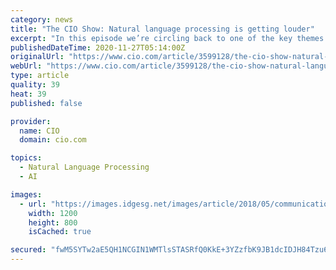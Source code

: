 ```yaml
---
category: news
title: "The CIO Show: Natural language processing is getting louder"
excerpt: "In this episode we’re circling back to one of the key themes to emerge from our debut two-part episode on AI, being natural language processing."
publishedDateTime: 2020-11-27T05:14:00Z
originalUrl: "https://www.cio.com/article/3599128/the-cio-show-natural-language-processing-is-getting-louder.html"
webUrl: "https://www.cio.com/article/3599128/the-cio-show-natural-language-processing-is-getting-louder.html"
type: article
quality: 39
heat: 39
published: false

provider:
  name: CIO
  domain: cio.com

topics:
  - Natural Language Processing
  - AI

images:
  - url: "https://images.idgesg.net/images/article/2018/05/communication_language_speech_speaking_talking_voice_recognition_virtual_assistant_mobile_phone_by_metamorworks_gettyimages-889309652_1200x800-100757294-large.jpg"
    width: 1200
    height: 800
    isCached: true

secured: "fwM5SYTw2aE5QH1NCGIN1WMTlsSTASRfQ0KkE+3YZzfbK9JB1dcIDJH84Tzu69MgQjt1dEZp70hGLzJvx6q57FpY6Cqc8puQQ0BxZRvSj+Kdj4W03HUttRI/r7aLngXmEX8TBJiB6ht2AYlQij/AHuGmarWAd1rwnKaCMPpWJW5tBl6CLnOERuu1fodTYdZhBwNCeJdM4TvpesU2qgDddcjzPKScOHLppXSplKHXdMV2fugI314D2IeIL3qZowHlbIWbpH/SqdgaUvfGrxtWJhi9+IBhQo5XxRO68sLq0GxpDk7bmbY/MwmOPhfPFz6MY7Gdcu7XlsJPn0nWV5p6t+zR0X7eCVBFvOvCYYaneCU=;GPlKHI+c1ubrIxKzUoh/Zw=="
---
```


